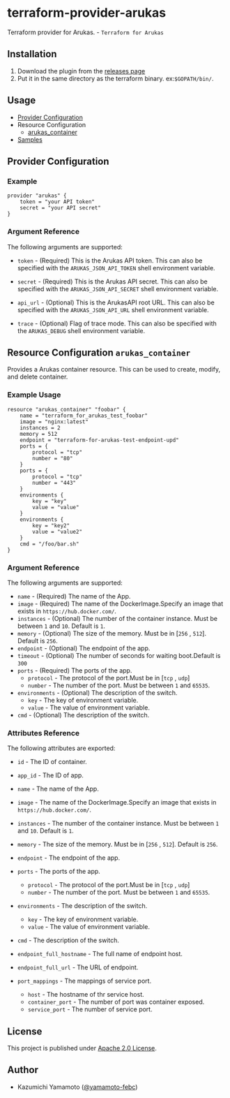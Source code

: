 # terraform-provider-arukas

Terraform provider for Arukas. - `Terraform for Arukas`

## Installation

1. Download the plugin from the [releases page](https://github.com/yamamoto-febc/terraform-provider-arukas/releases/latest)
2. Put it in the same directory as the terraform binary. ex:`$GOPATH/bin/`.


## Usage

  - [Provider Configuration](#provider-configuration)
  - Resource Configuration
    - [arukas_container](#resource-configuration-arukas_container)
  - [Samples](#samples)

## Provider Configuration

### Example

```
provider "arukas" {
    token = "your API token"
    secret = "your API secret"
}
```
    
### Argument Reference

The following arguments are supported:

* `token` - (Required) This is the Arukas API token. This can also be specified
  with the `ARUKAS_JSON_API_TOKEN` shell environment variable.

* `secret` - (Required) This is the Arukas API secret. This can also be specified
  with the `ARUKAS_JSON_API_SECRET` shell environment variable.

* `api_url` - (Optional) This is the ArukasAPI root URL. This can also be specified
  with the `ARUKAS_JSON_API_URL` shell environment variable.

* `trace` - (Optional) Flag of trace mode. This can also be specified
  with the `ARUKAS_DEBUG` shell environment variable.

## Resource Configuration `arukas_container`

Provides a Arukas container resource. This can be used to create, modify,
and delete container.

### Example Usage

```
resource "arukas_container" "foobar" {
    name = "terraform_for_arukas_test_foobar"
    image = "nginx:latest"
    instances = 2
    memory = 512
    endpoint = "terraform-for-arukas-test-endpoint-upd"
    ports = {
        protocol = "tcp"
        number = "80"
    }
    ports = {
        protocol = "tcp"
        number = "443"
    }
    environments {
        key = "key"
        value = "value"
    }
    environments {
        key = "key2"
        value = "value2"
    }
    cmd = "/foo/bar.sh"
}
```

### Argument Reference

The following arguments are supported:

* `name` - (Required) The name of the App.
* `image` - (Required) The name of the DockerImage.Specify an image that exists in `https://hub.docker.com/`.
* `instances` - (Optional) The number of the container instance. Must be between `1` and `10`. Default is `1`.
* `memory` - (Optional) The size of the memory. Must be in [`256` , `512`]. Default is `256`.
* `endpoint` - (Optional) The endpoint of the app.
* `timeout` - (Optional) The number of seconds for waiting boot.Default is `300`
* `ports` - (Required) The ports of the app.
  * `protocol` - The protocol of the port.Must be in [`tcp` , `udp`]
  * `number` - The number of the port. Must be between `1` and `65535`.
* `environments` - (Optional) The description of the switch.
  * `key` - The key of environment variable.
  * `value` - The value of environment variable.
* `cmd` - (Optional) The description of the switch.

### Attributes Reference

The following attributes are exported:

* `id` - The ID of container.
* `app_id` - The ID of app.
* `name` - The name of the App.
* `image` - The name of the DockerImage.Specify an image that exists in `https://hub.docker.com/`.
* `instances` - The number of the container instance. Must be between `1` and `10`. Default is `1`.
* `memory` - The size of the memory. Must be in [`256` , `512`]. Default is `256`.
* `endpoint` - The endpoint of the app.
* `ports` - The ports of the app.
  * `protocol` - The protocol of the port.Must be in [`tcp` , `udp`]
  * `number` - The number of the port. Must be between `1` and `65535`.
* `environments` - The description of the switch.
  * `key` - The key of environment variable.
  * `value` - The value of environment variable.
* `cmd` - The description of the switch.

* `endpoint_full_hostname` - The full name of endpoint host.
* `endpoint_full_url` - The URL of endpoint.
* `port_mappings` - The mappings of service port.
  * `host` -  The hostname of thr service host.
  * `container_port` - The number of port was container exposed.
  * `service_port` - The number of service port.

## License

  This project is published under [Apache 2.0 License](LICENSE).

## Author

  * Kazumichi Yamamoto ([@yamamoto-febc](https://github.com/yamamoto-febc))
